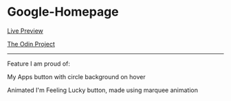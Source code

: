 # Google-Homepage

[Live Preview](https://helium5250.github.io/Google-Homepage/)

[The Odin Project](https://www.theodinproject.com/)

---

Feature I am proud of:

My Apps button with circle background on hover

Animated I'm Feeling Lucky button, made using marquee animation
